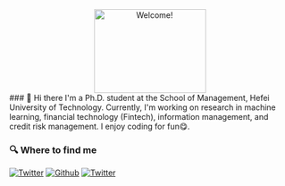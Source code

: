 <div align="center" width="50">
  <img src="https://media.giphy.com/media/bcKmIWkUMCjVm/giphy.gif" alt="Welcome!" style="width:200px;height:150px;border:0" />
</div>
### 👋 Hi there
I'm a Ph.D. student at the School of Management, Hefei University of Technology. Currently, I'm working on research in machine learning, financial technology (Fintech), information management, and credit risk management. I enjoy coding for fun😋.

<h3>🔍 Where to find me</h3>
<p><a href="https://hehaoran.cn" target="_blank"><img alt="Twitter" src="https://img.shields.io/badge/Blog-%23FF4088.svg?&style=for-the-badge&logo=hugo&logoColor=white" /></a> <a href="https://github.com/haoranhe" target="_blank"><img alt="Github" src="https://img.shields.io/badge/GitHub-%2312100E.svg?&style=for-the-badge&logo=Github&logoColor=white" /></a> <a href="https://twitter.com/haoranhehe" target="_blank"><img alt="Twitter" src="https://img.shields.io/badge/twitter-%231DA1F2.svg?&style=for-the-badge&logo=twitter&logoColor=white" /></a>
</p>
